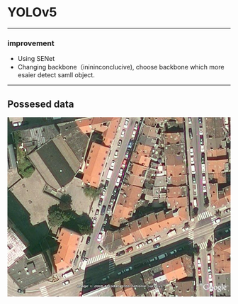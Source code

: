 # YOLOv5

----

### improvement
* Using SENet
* Changing backbone（inininconclucive), choose backbone which more esaier detect samll object.
----
## Possesed data
![image](https://github.com/Conorren/yolov5/blob/master/img/traffic_2002.jpg)
